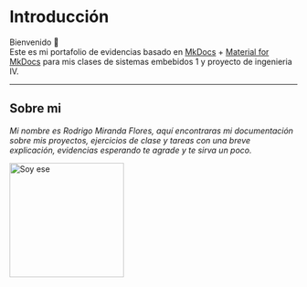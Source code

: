 # Introducción

Bienvenido 👋  
Este es mi portafolio de evidencias basado en [MkDocs](https://www.mkdocs.org/) + [Material for MkDocs](https://squidfunk.github.io/mkdocs-material/) para mis clases de sistemas embebidos 1 y proyecto de ingenieria IV.

---

## Sobre mi

_Mi nombre es Rodrigo Miranda Flores, aquí encontraras mi documentación sobre mis proyectos, ejercicios de clase y tareas con una breve explicación, evidencias esperando te agrade y te sirva un poco._

<img src="../Yo.jpg" alt="Soy ese" width="200">